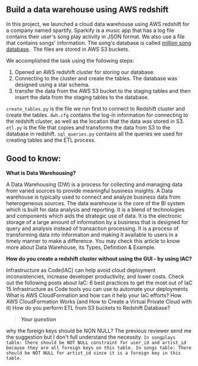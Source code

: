 ## Build a data warehouse using AWS redshift

In this project, we launched a cloud data warehouse using AWS redshift for a company named spartify. Sparkify is a music app that has a log file contains their user's song play activity in JSON format. We also use a file that contains songs' information. The song's database is called [million song database](http://millionsongdataset.com/).  The files are stored in AWS S3 buckets.


We accomplished the task using the following steps: 
1. Opened an AWS redshift cluster for storing our database.
2. Connecting to the cluster and create the tables. The database was designed using a star schema.
3. transfer the data from the AWS S3 bucket to the staging tables and then insert the data from the staging tables to the database.


`create_tables.py` is the file we run first to connect to Redshift cluster and create the tables.
`dwh.cfg` contains the log-in information for connecting to the redshift cluster, as well as the location that the data was stored in S3.
`etl.py` is the file that copies and transforms the data from S3 to the database in redshift.
`sql_queries.py` contains all the queries we used for creating tables and the ETL process.

## Good to know:
 
**What is Data Warehousing?**

A Data Warehousing (DW) is a process for collecting and managing data from varied sources to provide meaningful business insights. A Data warehouse is typically used to connect and analyze business data from heterogeneous sources. The data warehouse is the core of the BI system which is built for data analysis and reporting.
It is a blend of technologies and components which aids the strategic use of data. It is the electronic storage of a large amount of information by a business that is designed for query and analysis instead of transaction processing. It is a process of transforming data into information and making it available to users in a timely manner to make a difference. You may check this article to know more about Data Warehouse, its Types, Definition & Example.

**How do you create a redshift cluster without using the GUI - by using IAC?**

Infrastructure as Code(IAC) can help avoid cloud deployment inconsistencies, increase developer productivity, and lower costs. Check out the following posts about IaC:
6 best practices to get the most out of IaC
15 Infrastructure as Code tools you can use to automate your deployments
What is AWS CloudFormation and how can it help your IaC efforts?
How AWS CloudFormation Works (and How to Create a Virtual Private Cloud with it)
How do you perform ETL from S3 buckets to Redshift Database?


> **_Your question_**

why the foreign keys should be NON NULL? The previous reviewer send me the suggestion but I don't full understand the necessity. `In songplays table: there should be NOT NULL constraint for user_id and artist_id because they are all foreign keys on this table.
In songs table: There should be NOT NULL for artist_id since it is a foreign key in this table.`